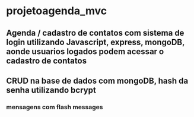 # projetoagenda_mvc

## Agenda / cadastro de contatos com sistema de login utilizando Javascript, express, mongoDB, aonde usuarios logados podem acessar o cadastro de contatos

## CRUD na base de dados com mongoDB, hash da senha utilizando bcrypt
### mensagens com flash messages
